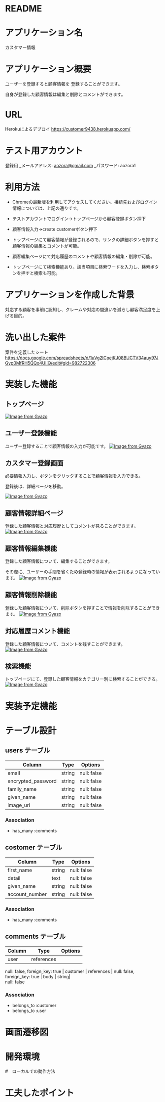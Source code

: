 # README

# アプリケーション名
カスタマー情報
  
# アプリケーション概要
ユーザーを登録すると顧客情報を
登録することができます。

自身が登録した顧客情報は編集と削除とコメントができます。
  
# URL
Herokuによるデプロイ
https://customer9438.herokuapp.com/


# テスト用アカウント
登録用
_メールアドレス: aozora@gmail.com
_パスワード: aozora1


# 利用方法
* Chromeの最新版を利用してアクセスしてください。接続先およびログイン情報については、上記の通りです。

* テストアカウントでログイン→トップページから顧客登録ボタン押下

* 顧客情報入力→create customerボタン押下

* トップページにて顧客情報が登録されるので、リンクの詳細ボタンを押すと顧客情報の編集とコメントが可能。

* 顧客編集ページにて対応履歴のコメントや顧客情報の編集・削除が可能。

* トップページにて検索機能あり。該当項目に検索ワードを入力し、検索ボタンを押すと検索も可能。


# アプリケーションを作成した背景
対応する顧客を事前に認知し、クレームや対応の間違いを減らし顧客満足度を上げる目的。


# 洗い出した案件
案件を定義したシート
https://docs.google.com/spreadsheets/d/1uVg2ICpejKJ08BUCTV34auy97JGyp0MfRH5QQo4UIIQ/edit#gid=982722306


# 実装した機能
  

## トップページ<br>
[![Image from Gyazo](https://i.gyazo.com/347c78fea5233302cb0414c6cc623db3.jpg)](https://gyazo.com/347c78fea5233302cb0414c6cc623db3)


## ユーザー登録機能
ユーザー登録することで顧客情報の入力が可能です。
[![Image from Gyazo](https://i.gyazo.com/b0663fc927332fc982b25c6440896b40.gif)](https://gyazo.com/b0663fc927332fc982b25c6440896b40)


## カスタマー登録画面
必要情報入力し、ボタンをクリックすることで顧客情報を入力できる。

登録後は、詳細ページを移動。

[![Image from Gyazo](https://i.gyazo.com/ceb851fbec39f33c3571cc0cb7e448d8.gif)](https://gyazo.com/ceb851fbec39f33c3571cc0cb7e448d8)

## 顧客情報詳細ページ
登録した顧客情報と対応履歴としてコメントが見ることができます。
[![Image from Gyazo](https://i.gyazo.com/d67db65985cdaad2b63bf7606461e4c2.gif)](https://gyazo.com/d67db65985cdaad2b63bf7606461e4c2)

## 顧客情報編集機能
登録した顧客情報について、編集することができます。

その際に、ユーザーの手間を省くため登録時の情報が表示されるようになっています。
[![Image from Gyazo](https://i.gyazo.com/36fa524cd1f008ad64acd48a27d7885d.gif)](https://gyazo.com/36fa524cd1f008ad64acd48a27d7885d)

## 顧客情報削除機能
登録した顧客情報について、削除ボタンを押すことで情報を削除することができます。
[![Image from Gyazo](https://i.gyazo.com/338eed5432fd7e9dd8e3c17645b6ef41.gif)](https://gyazo.com/338eed5432fd7e9dd8e3c17645b6ef41)

## 対応履歴コメント機能
登録した顧客情報について、コメントを残すことができます。
[![Image from Gyazo](https://i.gyazo.com/5a12c7ccb50f9d25d0712dd54a859ad1.gif)](https://gyazo.com/5a12c7ccb50f9d25d0712dd54a859ad1)

## 検索機能
トップページにて、登録した顧客情報をカテゴリー別に検索することができる。
[![Image from Gyazo](https://i.gyazo.com/53714c30357fbf7c57ff3e317d97a732.gif)](https://gyazo.com/53714c30357fbf7c57ff3e317d97a732)


# 実装予定機能  


# テーブル設計


## users テーブル

| Column             | Type   | Options     
| ------------------ | ------ | ----------- 
| email              | string | null: false 
| encrypted_password | string | null: false 
| family_name        | string | null: false 
| given_name         | string | null: false 
| image_url          | string | null: false 



### Association

- has_many :comments



## costomer テーブル

| Column             | Type   | Options     
| ------------------ | ------ | ----------- 
| first_name         | string | null: false 
| detail             | text   | null: false 
| given_name         | string |    null: false 
| account_number     | string |  null: false 



### Association

- has_many :comments


## comments テーブル

| Column | Type       | Options                        
| ------ | ---------- | ------------------------------ 
| user       | references | 
null: false, foreign_key: true 
| customer   | references | 
null: false, foreign_key: true 
| body       | string|  
null: false 
  
### Association

- belongs_to :customer
- belongs_to :user


# 画面遷移図

# 開発環境

#　ローカルでの動作方法

# 工夫したポイント



